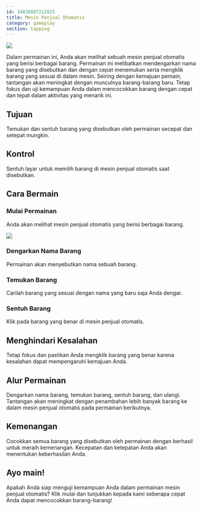 ```yaml
---
id: 34826687212825
title: Mesin Penjual Otomatis
category: gameplay
section: tapping
---
```

![](https://help.studycat.com/hc/article_attachments/34826687209753)

Dalam permainan ini, Anda akan melihat sebuah mesin penjual otomatis yang berisi berbagai barang. Permainan ini melibatkan mendengarkan nama barang yang disebutkan dan dengan cepat menemukan serta mengklik barang yang sesuai di dalam mesin. Seiring dengan kemajuan pemain, tantangan akan meningkat dengan munculnya barang-barang baru. Tetap fokus dan uji kemampuan Anda dalam mencocokkan barang dengan cepat dan tepat dalam aktivitas yang menarik ini.

## Tujuan

Temukan dan sentuh barang yang disebutkan oleh permainan secepat dan setepat mungkin.

## Kontrol

Sentuh layar untuk memilih barang di mesin penjual otomatis saat disebutkan.

## Cara Bermain

### Mulai Permainan

Anda akan melihat mesin penjual otomatis yang berisi berbagai barang.

![](https://help.studycat.com/hc/article_attachments/34826690323225)

### Dengarkan Nama Barang

Permainan akan menyebutkan nama sebuah barang.

### Temukan Barang

Carilah barang yang sesuai dengan nama yang baru saja Anda dengar.

### Sentuh Barang

Klik pada barang yang benar di mesin penjual otomatis.

## Menghindari Kesalahan

Tetap fokus dan pastikan Anda mengklik barang yang benar karena kesalahan dapat mempengaruhi kemajuan Anda.

## Alur Permainan

Dengarkan nama barang, temukan barang, sentuh barang, dan ulangi. Tantangan akan meningkat dengan penambahan lebih banyak barang ke dalam mesin penjual otomatis pada permainan berikutnya.

## Kemenangan

Cocokkan semua barang yang disebutkan oleh permainan dengan berhasil untuk meraih kemenangan. Kecepatan dan ketepatan Anda akan menentukan keberhasilan Anda.

## Ayo main!

Apakah Anda siap menguji kemampuan Anda dalam permainan mesin penjual otomatis? Klik mulai dan tunjukkan kepada kami seberapa cepat Anda dapat mencocokkan barang-barang!

